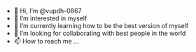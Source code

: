- 👋 Hi, I’m @vupdh-0867
- 👀 I’m interested in myself
- 🌱 I’m currently learning how to be the best version of myself
- 💞️ I’m looking for collaborating with best people in the world
- 📫 How to reach me ...

<!---
vupdh-0867/vupdh-0867 is a ✨ special ✨ repository because its `README.md` (this file) appears on your GitHub profile.
You can click the Preview link to take a look at your changes.
--->
